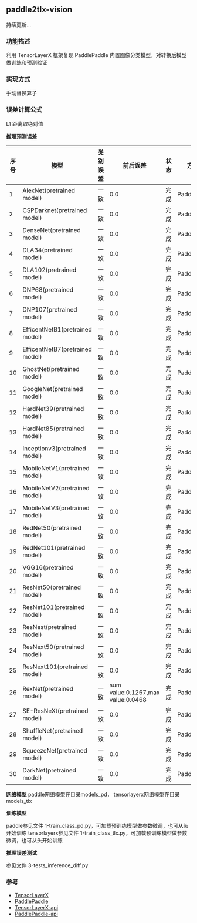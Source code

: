 ## paddle2tlx-vision

持续更新...

### 功能描述

利用 TensorLayerX 框架复现 PaddlePaddle 内置图像分类模型，对转换后模型做训练和预测验证

### 实现方式

手动替换算子

### 误差计算公式

L1 距离取绝对值


**推理预测误差**

| 序号 | 模型 | 类别误差| 前后误差 |状态|方向|总表序号|完成时间|
| -- | -- | -- | -- | -- | -- |-- |-- |
| 1 | AlexNet(pretrained model) | 一致 | 0.0 | 完成 | PaddleClas | 1 | 20221024 |
| 2 | CSPDarknet(pretrained model) | 一致 | 0.0 | 完成 | PaddleClas | 2 | 20221021 
| 3 | DenseNet(pretrained model) | 一致 | 0.0 | 完成 | PaddleClas | 5 | 20221016 |
| 4 | DLA34(pretrained model) | 一致 | 0.0 | 完成 | PaddleClas | 7 | 20221021 |
| 5 | DLA102(pretrained model) | 一致 | 0.0 | 完成 | PaddleClas | 8 | 20221021 |
| 6 | DNP68(pretrained model) | 一致 | 0.0 | 完成 | PaddleClas | 9 | 20221021 |
| 7 | DNP107(pretrained model) | 一致 | 0.0 | 完成 | PaddleClas | 10 | 20221021 |
| 8 | EfficentNetB1(pretrained model) |一致 | 0.0 | 完成 | PaddleClas | 11 | 20221021 |
| 9 | EfficentNetB7(pretrained model) |一致 | 0.0 | 完成 | PaddleClas | 12 | 20221021 |
| 10 | GhostNet(pretrained model) | 一致 | 0.0 | 完成 | PaddleClas | 13 | 20221021 |
| 11 | GoogleNet(pretrained model) | 一致 | 0.0 | 完成 | PaddleClas | 14 | 20221021 |
| 12 | HardNet39(pretrained model) | 一致 | 0.0 | 完成 | PaddleClas | 17 | 20221021 |
| 13 | HardNet85(pretrained model) | 一致 | 0.0 | 完成 | PaddleClas | 18 |  20221021 |
| 14 | Inceptionv3(pretrained model) | 一致 | 0.0 | 完成 | PaddleClas | 19 | 20221024 |
| 15 | MobileNetV1(pretrained model) | 一致 | 0.0 | 完成 | PaddleClas | 23 | 20221016 |
| 16 | MobileNetV2(pretrained model) | 一致 | 0.0 | 完成 | PaddleClas | 24 | 20221016 |
| 17 | MobileNetV3(pretrained model) | 一致 | 0.0 | 完成 | PaddleClas | 25 | 20221022 |
| 18 | RedNet50(pretrained model) | 一致 | 0.0 | 完成 | PaddleClas | 28 | 20221016 |
| 19 | RedNet101(pretrained model) | 一致 | 0.0 | 完成 | PaddleClas | 29 | 20221016 |
| 20 | VGG16(pretrained model) | 一致 | 0.0 | 完成 | PaddleClas | 31 | 20221016 |
| 21 | ResNet50(pretrained model) | 一致 | 0.0 | 完成 | PaddleClas | 32 | 20221016 |
| 22 | ResNet101(pretrained model) | 一致 | 0.0 | 完成 | PaddleClas | 33 | 20221016 |
| 23 | ResNest(pretrained model) | 一致 | 0.0 | 完成 | PaddleClas | 34 | 20221021 | 
| 24 | ResNext50(pretrained model) | 一致 | 0.0 | 完成 | PaddleClas | 35 | 20221021 |
| 25 | ResNext101(pretrained model) | 一致 | 0.0 | 完成 | PaddleClas | 36 | 20221021 |
| 26 | RexNet(pretrained model) | 一致 | sum value:0.1267,max value:0.0468 | 完成 | PaddleClas | 37 | 20221021 | 
| 27 | SE-ResNeXt(pretrained model) | 一致 | 0.0 | 完成 | PaddleClas | 38 | 20221021 |
| 28 | ShuffleNet(pretrained model) | 一致 | 0.0 | 完成 | PaddleClas | 39 | 20221016 | 
| 29 | SqueezeNet(pretrained model) | 一致 | 0.0 | 完成 | PaddleClas | 40 | 20221024 | 
| 30 | DarkNet(pretrained model) | 一致 | 0.0 | 完成 | PaddleClas | 46 | 20221016 |

**网络模型**
paddle网络模型在目录models_pd， tensorlayerx网络模型在目录models_tlx

**训练模型**

paddle参见文件 1-train_class_pd.py，可加载预训练模型做参数微调，也可从头开始训练
tensorlayerx参见文件 1-train_class_tlx.py，可加载预训练模型做参数微调，也可从头开始训练

**推理误差测试**

参见文件 3-tests_inference_diff.py


### 参考

- [TensorLayerX](https://github.com/tensorlayer/TensorLayerX)
- [PaddlePaddle](https://github.com/PaddlePaddle/Paddle)
- [TensorLayerX-api](https://tensorlayerx.readthedocs.io/en/latest/)
- [PaddlePaddle-api](https://www.paddlepaddle.org.cn/documentation/docs/zh/guides/index_cn.html)
